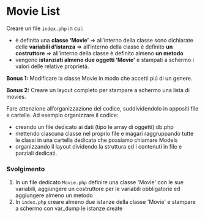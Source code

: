 # Movie List

Creare un file `index.php` in cui:

- è definita una **classe ‘Movie’**
  => all’interno della classe sono dichiarate delle **variabili d’istanza**
  => all’interno della classe è definito **un costruttore**
  => all’interno della classe è definito almeno **un metodo**
- vengono **istanziati almeno due oggetti ‘Movie’** e stampati a schermo i valori delle relative proprietà.

**Bonus 1:**
Modificare la classe Movie in modo che accetti piú di un genere.

**Bonus 2:**
Creare un layout completo per stampare a schermo una lista di movies.

Fare attenzione all’organizzazione del codice, suddividendolo in appositi file e cartelle. Ad esempio organizzare il codice:

- creando un file dedicato ai dati (tipo le array di oggetti) db.php
- mettendo ciascuna classe nel proprio file e magari raggruppando tutte le classi in una cartella dedicata che possiamo chiamare Models
- organizzando il layout dividendo la struttura ed i contenuti in file e parziali dedicati.

### Svolgimento

1. In un file dedicato `Movie.php` definire una classe 'Movie' con le sue variabili, aggiungere un costruttore per le variabili obbligatorie ed aggiungere almeno un metodo
2. In `index.php` creare almeno due istanze della classe 'Movie' e stampare a schermo con var_dump le istanze create

